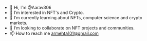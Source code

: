 - 👋 Hi, I’m @Aarav306
- 👀 I’m interested in NFT's and Crypto.
- 🌱 I’m currently learning about NFTs, computer science and crypto markets.
- 💞️ I’m looking to collaborate on NFT projects and communities.
- 📫 How to reach me armehta101@gmail.com

<!---
Aarav306/Aarav306 is a ✨ special ✨ repository because its `README.md` (this file) appears on your GitHub profile.
You can click the Preview link to take a look at your changes.
---> 
